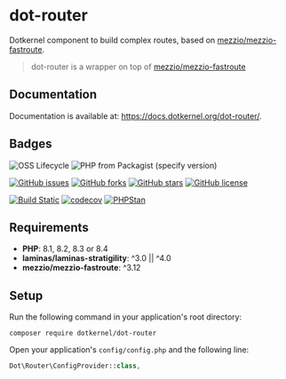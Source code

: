 # dot-router

Dotkernel component to build complex routes, based on [mezzio/mezzio-fastroute](https://github.com/mezzio/mezzio-fastroute).

> dot-router is a wrapper on top of [mezzio/mezzio-fastroute](https://github.com/mezzio/mezzio-fastroute)

## Documentation

Documentation is available at: https://docs.dotkernel.org/dot-router/.

## Badges

![OSS Lifecycle](https://img.shields.io/osslifecycle/dotkernel/dot-router)
![PHP from Packagist (specify version)](https://img.shields.io/packagist/php-v/dotkernel/dot-router/1.0.2)

[![GitHub issues](https://img.shields.io/github/issues/dotkernel/dot-router)](https://github.com/dotkernel/dot-router/issues)
[![GitHub forks](https://img.shields.io/github/forks/dotkernel/dot-router)](https://github.com/dotkernel/dot-router/network)
[![GitHub stars](https://img.shields.io/github/stars/dotkernel/dot-router)](https://github.com/dotkernel/dot-router/stargazers)
[![GitHub license](https://img.shields.io/github/license/dotkernel/dot-router)](https://github.com/dotkernel/dot-router/blob/1.0/LICENSE)

[![Build Static](https://github.com/dotkernel/dot-router/actions/workflows/continuous-integration.yml/badge.svg?branch=1.0)](https://github.com/dotkernel/dot-router/actions/workflows/continuous-integration.yml)
[![codecov](https://codecov.io/gh/dotkernel/dot-router/graph/badge.svg?token=ubNnFctuDR)](https://codecov.io/gh/dotkernel/dot-router)
[![PHPStan](https://github.com/dotkernel/dot-router/actions/workflows/static-analysis.yml/badge.svg?branch=1.0)](https://github.com/dotkernel/dot-router/actions/workflows/static-analysis.yml)

## Requirements

- **PHP**: 8.1, 8.2, 8.3 or 8.4
- **laminas/laminas-stratigility**: ^3.0 || ^4.0
- **mezzio/mezzio-fastroute**: ^3.12

## Setup

Run the following command in your application's root directory:

```shell
composer require dotkernel/dot-router
```

Open your application's `config/config.php` and the following line:

```php
Dot\Router\ConfigProvider::class,
```
